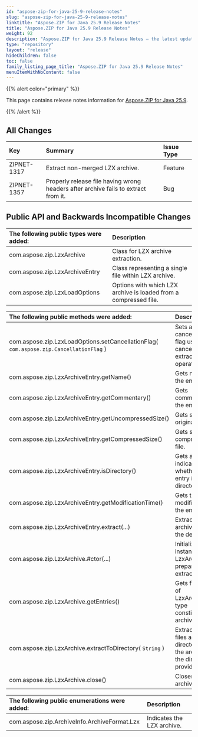 ```yaml
---
id: "aspose-zip-for-java-25-9-release-notes"
slug: "aspose-zip-for-java-25-9-release-notes"
linktitle: "Aspose.ZIP for Java 25.9 Release Notes"
title: "Aspose.ZIP for Java 25.9 Release Notes"
weight: 92
description: "Aspose.ZIP for Java 25.9 Release Notes – the latest updates and fixes."
type: "repository"
layout: "release"
hideChildren: false
toc: false
family_listing_page_title: "Aspose.ZIP for Java 25.9 Release Notes"
menuItemWithNoContent: false
---
```


{{% alert color="primary" %}} 

This page contains release notes information for [Aspose.ZIP for Java 25.9](https://releases.aspose.com/zip/java/25-9/).

{{% /alert %}} 

## **All Changes**

|**Key**|**Summary**|**Issue Type**|
| :- | :- | :- |
| ZIPNET-1317 | Extract non-merged LZX archive. | Feature |
| ZIPNET-1357 | Properly release file having wrong headers after archive fails to extract from it. | Bug |

## **Public API and Backwards Incompatible Changes**
|**The following public types were added:**|**Description**|
| :- | :- |
| com.aspose.zip.LzxArchive | Class for LZX archive extraction. |
| com.aspose.zip.LzxArchiveEntry | Class representing a single file within LZX archive. |
| com.aspose.zip.LzxLoadOptions | Options with which LZX archive is loaded from a compressed file. |

|**The following public methods were added:**|**Description**|
| :- | :- |
| com.aspose.zip.LzxLoadOptions.setCancellationFlag( `com.aspose.zip.CancellationFlag` ) | Sets a cancellation flag used to cancel the extraction operation. |
| com.aspose.zip.LzxArchiveEntry.getName() | Gets name of the entry. |
| com.aspose.zip.LzxArchiveEntry.getCommentary() | Gets commentary of the entry. |
| com.aspose.zip.LzxArchiveEntry.getUncompressedSize() | Gets size of the original file. |
| com.aspose.zip.LzxArchiveEntry.getCompressedSize() | Gets size of the compressed file. |
| com.aspose.zip.LzxArchiveEntry.isDirectory() | Gets a value indicating whether this entry is a directory. |
| com.aspose.zip.LzxArchiveEntry.getModificationTime() | Gets the last modified time of the entry. |
| com.aspose.zip.LzxArchiveEntry.extract(...) | Extracts Lzx archive entry to the destination. |
| com.aspose.zip.LzxArchive.#ctor(...) | Initializes a new instance of the LzxArchive prepared for extraction. |
| com.aspose.zip.LzxArchive.getEntries() | Gets file entries of LzxArchiveEntry type constituting the archive. |
| com.aspose.zip.LzxArchive.extractToDirectory( `String` ) | Extracts all the files and directories in the archive to the directory provided. |
| com.aspose.zip.LzxArchive.close() | Closes the LZX archive. |

|**The following public enumerations were added:**|**Description**|
| :- | :- |
| com.aspose.zip.ArchiveInfo.ArchiveFormat.Lzx | Indicates the LZX archive. |
